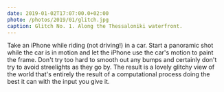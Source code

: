 ```yaml
---
date: 2019-01-02T17:07:00.0+02:00
photo: /photos/2019/01/glitch.jpg
caption: Glitch No. 1. Along the Thessaloniki waterfront.
---
```


Take an iPhone while riding (not driving!) in a car. Start a panoramic shot while the car is in motion and let the iPhone use the car's motion to paint the frame. Don't try too hard to smooth out any bumps and certainly don't try to avoid streelights as they go by. The result is a lovely glitchy view of the world that's entirely the result of a computational process doing the best it can with the input you give it.
